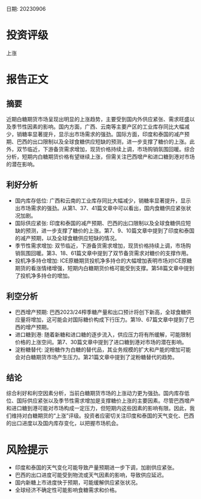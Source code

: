 
日期: 20230906

# 投资评级

上涨

# 报告正文

## 摘要

近期白糖期货市场呈现出明显的上涨趋势，主要受到国内外供应紧张、需求旺盛以及季节性因素的影响。国内方面，广西、云南等主要产区的工业库存同比大幅减少，销糖率显著提升，显示出市场需求的强劲。国际方面，印度和泰国的减产预期、巴西的出口限制以及全球食糖供应短缺的预测，进一步支撑了糖价的上涨。此外，双节临近，下游备货需求增加，现货价格持续上调，市场购销氛围回暖。综合分析，短期内白糖期货价格有望继续上涨，但需关注巴西增产和进口糖到港对市场的潜在影响。

## 利好分析

* 国内库存低位: 广西和云南的工业库存同比大幅减少，销糖率显著提升，显示出市场需求的强劲。从第1、37、41篇文章中可以看出，国内食糖供应紧张状况加剧。
* 国际供应紧张: 印度和泰国的减产预期、巴西的出口限制以及全球食糖供应短缺的预测，进一步支撑了糖价的上涨。第7、9、10篇文章中提到了印度和泰国的减产预期，以及全球食糖供应短缺的情况。
* 季节性需求增加: 双节临近，下游备货需求增加，现货价格持续上调，市场购销氛围回暖。第3、18、61篇文章中提到了双节备货需求对糖价的支撑作用。
* 投机净多持仓增加: ICE原糖期货投机净多持仓的大幅增加表明市场对ICE原糖期货的看涨情绪增强，短期内白糖期货价格可能受到支撑。第58篇文章中提到了投机净多持仓的增加。

## 利空分析

* 巴西增产预期: 巴西2023/24榨季糖产量和出口预计将创下新高，全球食糖供应量将增加，这可能会对国际糖价构成下行压力。第19、67篇文章中提到了巴西的增产预期。
* 进口糖到港: 随着新糖和进口糖的逐步流入，供应压力将有所缓解，可能限制价格的上涨空间。第7、30篇文章中提到了进口糖到港对市场的潜在影响。
* 淀粉糖替代: 淀粉糖作为白糖的替代品，其业务规模的扩大和产能的增加可能会对白糖期货市场产生压力。第21篇文章中提到了淀粉糖替代的趋势。

## 结论

综合利好和利空因素分析，当前白糖期货市场的上涨动力更为强劲。国内库存低位、国际供应紧张以及季节性需求增加是支撑糖价上涨的主要因素。尽管巴西增产和进口糖到港可能对市场构成一定压力，但短期内这些因素的影响有限。因此，我们维持对白糖期货的“上涨”评级。投资者应密切关注印度和泰国的天气变化、巴西的出口进度以及国内库存变化，以把握市场机会。

# 风险提示

* 印度和泰国的天气变化可能导致产量预期进一步下调，加剧供应紧张。
* 巴西的出口进度可能受到物流或天气因素的影响，导致供应延迟。
* 国内新糖上市进度快于预期，可能缓解供应紧张状况。
* 全球经济不确定性可能影响食糖需求和价格。
